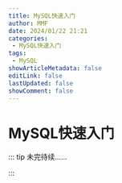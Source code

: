 ```yaml
---
title: MySQL快速入门
author: MMF
date: 2024/01/22 21:21
categories:
 - MySQL快速入门
tags:
 - MySQL
showArticleMetadata: false
editLink: false
lastUpdated: false
showComment: false
---
```


# MySQL快速入门

::: tip 未完待续......

:::

